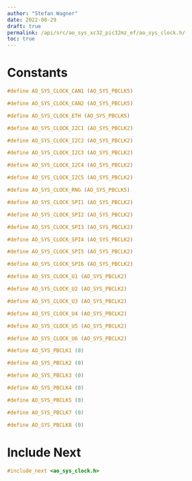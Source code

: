 ```yaml
---
author: "Stefan Wagner"
date: 2022-08-29
draft: true
permalink: /api/src/ao_sys_xc32_pic32mz_ef/ao_sys_clock.h/
toc: true
---
```


# Constants

```c
#define AO_SYS_CLOCK_CAN1 (AO_SYS_PBCLK5)
```

```c
#define AO_SYS_CLOCK_CAN2 (AO_SYS_PBCLK5)
```

```c
#define AO_SYS_CLOCK_ETH (AO_SYS_PBCLK5)
```

```c
#define AO_SYS_CLOCK_I2C1 (AO_SYS_PBCLK2)
```

```c
#define AO_SYS_CLOCK_I2C2 (AO_SYS_PBCLK2)
```

```c
#define AO_SYS_CLOCK_I2C3 (AO_SYS_PBCLK2)
```

```c
#define AO_SYS_CLOCK_I2C4 (AO_SYS_PBCLK2)
```

```c
#define AO_SYS_CLOCK_I2C5 (AO_SYS_PBCLK2)
```

```c
#define AO_SYS_CLOCK_RNG (AO_SYS_PBCLK5)
```

```c
#define AO_SYS_CLOCK_SPI1 (AO_SYS_PBCLK2)
```

```c
#define AO_SYS_CLOCK_SPI2 (AO_SYS_PBCLK2)
```

```c
#define AO_SYS_CLOCK_SPI3 (AO_SYS_PBCLK2)
```

```c
#define AO_SYS_CLOCK_SPI4 (AO_SYS_PBCLK2)
```

```c
#define AO_SYS_CLOCK_SPI5 (AO_SYS_PBCLK2)
```

```c
#define AO_SYS_CLOCK_SPI6 (AO_SYS_PBCLK2)
```

```c
#define AO_SYS_CLOCK_U1 (AO_SYS_PBCLK2)
```

```c
#define AO_SYS_CLOCK_U2 (AO_SYS_PBCLK2)
```

```c
#define AO_SYS_CLOCK_U3 (AO_SYS_PBCLK2)
```

```c
#define AO_SYS_CLOCK_U4 (AO_SYS_PBCLK2)
```

```c
#define AO_SYS_CLOCK_U5 (AO_SYS_PBCLK2)
```

```c
#define AO_SYS_CLOCK_U6 (AO_SYS_PBCLK2)
```

```c
#define AO_SYS_PBCLK1 (0)
```

```c
#define AO_SYS_PBCLK2 (0)
```

```c
#define AO_SYS_PBCLK3 (0)
```

```c
#define AO_SYS_PBCLK4 (0)
```

```c
#define AO_SYS_PBCLK5 (0)
```

```c
#define AO_SYS_PBCLK7 (0)
```

```c
#define AO_SYS_PBCLK8 (0)
```

# Include Next

```c
#include_next <ao_sys_clock.h>
```

